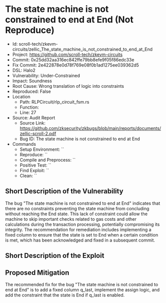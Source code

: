 # The state machine is not constrained to end at End (Not Reproduce)

* Id: scroll-tech/zkevm-circuits/zellic_The_state_machine_is_not_constrained_to_end_at_End
* Project: https://github.com/scroll-tech/zkevm-circuits
* Commit: 0x25dd32aa316ec842ffe79bb8efe9f05f86edc33e
* Fix Commit: 2e422878e0d78f769e08f0b1ad1275ee039362d5
* DSL: Halo2
* Vulnerability: Under-Constrained
* Impact: Soundness
* Root Cause: Wrong translation of logic into constraints
* Reproduced: False
* Location
  - Path: RLPCircuit/rlp_circuit_fsm.rs
  - Function: 
  - Line: 27
* Source: Audit Report
  - Source Link: https://github.com/zksecurity/zkbugs/blob/main/reports/documents/zellic-scroll-2.pdf
  - Bug ID: The state machine is not constrained to end at End
* Commands
  - Setup Environment: ``
  - Reproduce: ``
  - Compile and Preprocess: ``
  - Positive Test: ``
  - Find Exploit: ``
  - Clean: ``

## Short Description of the Vulnerability

The bug "The state machine is not constrained to end at End" indicates that there are no constraints preventing the state machine from concluding without reaching the End state. This lack of constraint could allow the machine to skip important checks related to gas costs and other calculations during the transaction processing, potentially compromising its integrity. The recommendation for remediation includes implementing a fixed column to ensure that the state is set to End when a certain condition is met, which has been acknowledged and fixed in a subsequent commit.

## Short Description of the Exploit



## Proposed Mitigation

The recommended fix for the bug "The state machine is not constrained to end at End" is to add a fixed column q_last, implement the assign logic, and add the constraint that the state is End if q_last is enabled.

